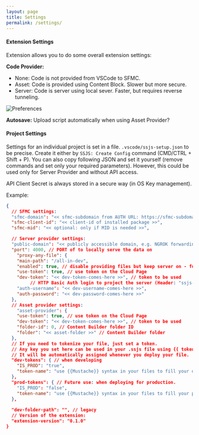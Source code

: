 ```yaml
---
layout: page
title: Settings
permalink: /settings/
---
```


#### Extension Settings

Extension allows you to do some overall extension settings:

**Code Provider:**

- None: Code is not provided from VSCode to SFMC.
- Asset: Code is provided using Content Block. Slower but more secure.
- Server: Code is server using local sever. Faster, but requires reverse tunneling.

<img src="{{ site.baseurl }}/assets/img/preferences.png" alt="Preferences">

**Autosave:**
Upload script automatically when using Asset Provider?

#### Project Settings

Settings for an individual project is set in a file. `.vscode/ssjs-setup.json` to be precise.
Create it either by `SSJS: Create Config` command (CMD/CTRL + Shift + P). You can also copy following JSON and set it yourself (remove commands and set only your required parameters). However, this could be used only for Server Provider and without API access.

API Client Secret is always stored in a secure way (in OS Key management).

Example:

```json
{
  // SFMC settings:
  "sfmc-domain": "<< sfmc-subdomain from AUTH URL: https://sfmc-subdomain.auth.marketingcloudapis.com/ >>",
  "sfmc-client-id": "<< client-id of installed package >>",
  "sfmc-mid": "<< optional: only if MID is needed >>",

  // Server provider settings:
  "public-domain": "<< publicly accessible domain, e.g. NGROK forwarding domain >>",
  "port": 4000, // PORT of to locally serve the data on
	"proxy-any-file": {
    "main-path": "/all-in-dev",
    "enabled": true, // disable providing files but keep server on - future use
    "use-token": true, // use token on the Cloud Page
    "dev-token": "<< dev-token-comes-here >>", // token to be used
		 // HTTP Basic Auth login to project the server (Header: "ssjs-authorization")
    "auth-username": "<< dev-username-comes-here >>",
    "auth-password": "<< dev-password-comes-here >>"
  },
  // Asset provider settings:
	"asset-provider": {
    "use-token": true, // use token on the Cloud Page
    "dev-token": "<< dev-token-comes-here >>", // token to be used
    "folder-id": 0, // Content Builder folder ID
    "folder": "<< asset-folder >>" // Content Builder folder
  },
  // If you need to tokenize your file, just set a token.
  // Any key you set here can be used in your .ssjs file using {{ token-name }} syntax.
  // It will be automatically assigned whenever you deploy your file.
  "dev-tokens": { // when developing
    "IS_PROD": "true",
    "token-name": "use {{Mustache}} syntax in your files to fill your dev files"
  },
  "prod-tokens": { // Future use: when deploying for production.
    "IS_PROD": "false",
    "token-name": "use {{Mustache}} syntax in your files to fill your prod files"
  },
	
  "dev-folder-path": "", // legacy
  // Version of the extension:
  "extension-version": "0.1.0"
}
```